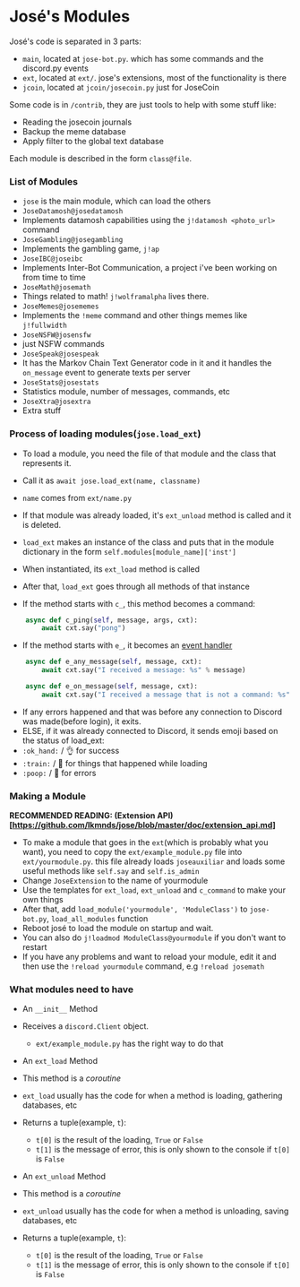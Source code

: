 José's Modules
============

José's code is separated in 3 parts:
 * `main`, located at `jose-bot.py`. which has some commands and the discord.py events
 * `ext`, located at `ext/`. jose's extensions, most of the functionality is there
 * `jcoin`, located at `jcoin/josecoin.py` just for JoseCoin

Some code is in `/contrib`, they are just tools to help with some stuff like:
 * Reading the josecoin journals
 * Backup the meme database
 * Apply filter to the global text database

Each module is described in the form `class@file`.

### List of Modules
 * `jose` is the main module, which can load the others
 * `JoseDatamosh@josedatamosh`
  * Implements datamosh capabilities using the `j!datamosh <photo_url>` command
 * `JoseGambling@josegambling`
  * Implements the gambling game, `j!ap`
 * `JoseIBC@joseibc`
  * Implements Inter-Bot Communication, a project i've been working on from time to time
 * `JoseMath@josemath`
  * Things related to math! `j!wolframalpha` lives there.
 * `JoseMemes@josememes`
  * Implements the `!meme` command and other things memes like `j!fullwidth`
 * `JoseNSFW@josensfw`
  * just NSFW commands
 * `JoseSpeak@josespeak`
  * It has the Markov Chain Text Generator code in it and it handles the `on_message` event to generate texts per server
 * `JoseStats@josestats`
  * Statistics module, number of messages, commands, etc
 * `JoseXtra@josextra`
  * Extra stuff

### Process of loading modules(`jose.load_ext`)
 * To load a module, you need the file of that module and the class that represents it.
  * Call it as `await jose.load_ext(name, classname)`
  * `name` comes from `ext/name.py`
 * If that module was already loaded, it's `ext_unload` method is called and it is deleted.
 * `load_ext` makes an instance of the class and puts that in the module dictionary in the form `self.modules[module_name]['inst']`

 * When instantiated, its `ext_load` method is called
 * After that, `load_ext` goes through all methods of that instance
  * If the method starts with `c_`, this method becomes a command:

```python
    async def c_ping(self, message, args, cxt):
        await cxt.say("pong")
```

  * If the method starts with `e_`, it becomes an [event handler](https://github.com/lkmnds/jose/blob/master/doc/events.md)

```python
    async def e_any_message(self, message, cxt):
        await cxt.say("I received a message: %s" % message)

    async def e_on_message(self, message, cxt):
        await cxt.say("I received a message that is not a command: %s" % message)
```

 * If any errors happened and that was before any connection to Discord was made(before login), it exits.
 * ELSE, if it was already connected to Discord, it sends emoji based on the status of load_ext:
  * `:ok_hand:` / :ok_hand: for success
  * `:train:` / :train: for things that happened while loading
  * `:poop:` / :poop: for errors

### Making a Module

**RECOMMENDED READING: (Extension API)[https://github.com/lkmnds/jose/blob/master/doc/extension_api.md]**

 * To make a module that goes in the `ext`(which is probably what you want), you need to copy the `ext/example_module.py` file into `ext/yourmodule.py`. this file already loads `joseauxiliar` and loads some useful methods like `self.say` and `self.is_admin`
 * Change `JoseExtension` to the name of yourmodule
 * Use the templates for `ext_load`, `ext_unload` and `c_command` to make your own things
 * After that, add `load_module('yourmodule', 'ModuleClass')` to `jose-bot.py`, `load_all_modules` function
 * Reboot josé to load the module on startup and wait.
  * You can also do `j!loadmod ModuleClass@yourmodule` if you don't want to restart
 * If you have any problems and want to reload your module, edit it and then use the `!reload yourmodule` command, e.g `!reload josemath`

### What modules need to have
 * An `__init__` Method
  * Receives a `discord.Client` object.
    * `ext/example_module.py` has the right way to do that

 * An `ext_load` Method
  * This method is a *coroutine*
  * `ext_load` usually has the code for when a method is loading, gathering databases, etc
  * Returns a tuple(example, `t`):
    * `t[0]` is the result of the loading, `True` or `False`
    * `t[1]` is the message of error, this is only shown to the console if `t[0]` is `False`

 * An `ext_unload` Method
  * This method is a *coroutine*
  * `ext_unload` usually has the code for when a method is unloading, saving databases, etc
  * Returns a tuple(example, `t`):
    * `t[0]` is the result of the loading, `True` or `False`
    * `t[1]` is the message of error, this is only shown to the console if `t[0]` is `False`
